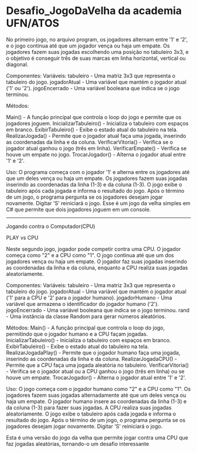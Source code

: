 # Desafio_JogoDaVelha da academia UFN/ATOS


 No primeiro jogo, no arquivo program, os jogadores alternam entre '1' e '2', e o jogo continua até que um jogador vença ou haja um empate. 
 Os jogadores fazem suas jogadas escolhendo uma posição no tabuleiro 3x3, e o objetivo é conseguir três de suas marcas em linha horizontal, vertical ou diagonal.

Componentes:
Variáveis:
tabuleiro - Uma matriz 3x3 que representa o tabuleiro do jogo.
jogadorAtual - Uma variável que mantém o jogador atual ('1' ou '2').
jogoEncerrado - Uma variável booleana que indica se o jogo terminou.

Métodos:

Main() - A função principal que controla o loop do jogo e permite que os jogadores joguem.
InicializarTabuleiro() - Inicializa o tabuleiro com espaços em branco.
ExibirTabuleiro() - Exibe o estado atual do tabuleiro na tela.
RealizarJogada() - Permite que o jogador atual faça uma jogada, inserindo as coordenadas da linha e da coluna.
VerificarVitoria() - Verifica se o jogador atual ganhou o jogo (três em linha).
VerificarEmpate() - Verifica se houve um empate no jogo.
TrocarJogador() - Alterna o jogador atual entre '1' e '2'.

Uso:
O programa começa com o jogador '1' e alterna entre os jogadores até que um deles vença ou haja um empate.
Os jogadores fazem suas jogadas inserindo as coordenadas da linha (1-3) e da coluna (1-3).
O jogo exibe o tabuleiro após cada jogada e informa o resultado do jogo.
Após o término de um jogo, o programa pergunta se os jogadores desejam jogar novamente. Digitar 'S' reiniciará o jogo.
Esse é um jogo da velha simples em C# que permite que dois jogadores joguem em um console.


----------------------------------------------------------------------------------------------------------------------------------------------------------------------------------
Jogando contra o Computador(CPU)

PLAY vs CPU 

Neste segundo jogo, jogador pode competir contra uma CPU. O jogador começa como "2" e a CPU como "1". O jogo continua até que um dos jogadores vença ou haja um empate. O jogador faz suas jogadas inserindo as coordenadas da linha e da coluna, enquanto a CPU realiza suas jogadas aleatoriamente.

Componentes:
Variáveis:
tabuleiro - Uma matriz 3x3 que representa o tabuleiro do jogo.
jogadorAtual - Uma variável que mantém o jogador atual ('1' para a CPU e '2' para o jogador humano).
jogadorHumano - Uma variável que armazena o identificador do jogador humano ('2').
jogoEncerrado - Uma variável booleana que indica se o jogo terminou.
rand - Uma instância da classe Random para gerar números aleatórios.

Métodos:
Main() - A função principal que controla o loop do jogo, permitindo que o jogador humano e a CPU façam jogadas.
InicializarTabuleiro() - Inicializa o tabuleiro com espaços em branco.
ExibirTabuleiro() - Exibe o estado atual do tabuleiro na tela.
RealizarJogadaPlay() - Permite que o jogador humano faça uma jogada, inserindo as coordenadas da linha e da coluna.
RealizarJogadaCPU() - Permite que a CPU faça uma jogada aleatória no tabuleiro.
VerificarVitoria() - Verifica se o jogador atual ou a CPU ganhou o jogo (três em linha) ou se houve um empate.
TrocarJogador() - Alterna o jogador atual entre '1' e '2'.

Uso:
O jogo começa com o jogador humano como "2" e a CPU como "1".
Os jogadores fazem suas jogadas alternadamente até que um deles vença ou haja um empate.
O jogador humano insere as coordenadas da linha (1-3) e da coluna (1-3) para fazer suas jogadas.
A CPU realiza suas jogadas aleatoriamente.
O jogo exibe o tabuleiro após cada jogada e informa o resultado do jogo.
Após o término de um jogo, o programa pergunta se os jogadores desejam jogar novamente. Digitar 'S' reiniciará o jogo.

Esta é uma versão do jogo da velha que permite jogar contra uma CPU que faz jogadas aleatórias, tornando-o um desafio interessante
